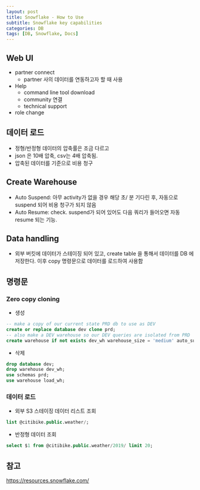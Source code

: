 ```yaml
---
layout: post
title: Snowflake - How to Use
subtitle: Snowflake key capabilities
categories: DB
tags: [DB, Snowflake, Docs]
---
```


## Web UI
- partner connect
	- partner 사의 데이터를 연동하고자 할 때 사용 
- Help
	- command line tool download
	- community 연결
	- technical support 
- role change

## 데이터 로드
- 정형/반정형 데이터의 압축률은 조금 다르고
- json 은 10배 압축, csv는 4배 압축됨.
- 압축된 데이터를 기준으로 비용 청구


## Create Warehouse
- Auto Suspend: 아무 activity가 없을 경우 해당 초/ 분 기다린 후, 자동으로 suspend 되어 비용 청구가 되지 않음
- Auto Resume: check. suspend가 되어 있어도 다음 쿼리가 들어오면 자동 resume 되는 기능. 

## Data handling
- 외부 버킷에 데이터가 스테이징 되어 있고, create table 을 통해서 데이터를 DB 에 저장한다. 이후 copy 명령문으로 데이터를 로드하여 사용함

## 명령문
### Zero copy cloning
- 생성
```sql
-- make a copy of our current state PRD db to use as DEV 
create or replace database dev clone prd;
-- also make a DEV warehouse so our DEV queries are isolated from PRD
create warehouse if not exists dev_wh warehouse_size = 'medium' auto_suspend = 300 initially_suspended=true;
```

- 삭제
```sql
drop database dev;
drop warehouse dev_wh;
use schemas prd;
use warehouse load_wh;
```

### 데이터 로드
- 외부 S3 스테이징 데이터 리스트 조회
```sql
list @citibike.public.weather/;
```

- 반정형 데이터 조회
```sql
select $1 from @citibike.public.weather/2019/ limit 20;
```

## 참고
https://resources.snowflake.com/


